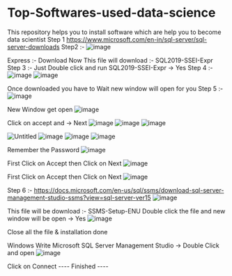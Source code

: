 # Top-Softwares-used-data-science
This repository helps you to install software which are help you to become data scientist
Step 1
https://www.microsoft.com/en-in/sql-server/sql-server-downloads
Step2 :-
![image](https://user-images.githubusercontent.com/53806378/161473289-97aeb835-b3c5-4bbd-9756-0d633d38a39d.png) 

Express :- Download Now
This file will download :- SQL2019-SSEI-Expr Step 3 :- Just Double click and run SQL2019-SSEI-Expr → Yes
Step 4 :-
![image](https://user-images.githubusercontent.com/53806378/161473431-c7d98212-fb1c-43ec-aacb-643672dec774.png)
![image](https://user-images.githubusercontent.com/53806378/161473457-4e26409a-7681-402a-ad4b-10dd5668a4e9.png)

Once downloaded you have to Wait new window will open for you
Step 5 :-
![image](https://user-images.githubusercontent.com/53806378/161473473-62081ce4-7fd2-4308-a0c6-bdeeb1c01b75.png)

New Window get open
![image](https://user-images.githubusercontent.com/53806378/161473485-a586bc06-70ce-454a-9276-861c9a4122f1.png)

Click on accept and → Next
![image](https://user-images.githubusercontent.com/53806378/161473535-072bd229-c6d9-4d56-b7d4-79b55ce96f60.png)
![image](https://user-images.githubusercontent.com/53806378/161473527-9e3f3e38-11c4-4845-91fb-812fdf000038.png)
![image](https://user-images.githubusercontent.com/53806378/161473711-f6a8f659-0269-46eb-9b2d-f92b4b42e345.png)

![Untitled](https://user-images.githubusercontent.com/53806378/161474111-ae011edf-76ac-4e6d-bf3c-2bce61523582.png)
![image](https://user-images.githubusercontent.com/53806378/161474131-b113ed2f-92bb-4c55-86f1-24f096cbce0b.png)
![image](https://user-images.githubusercontent.com/53806378/161474152-a097ec64-0c3d-423c-a47e-7a6a9074ca64.png)
![image](https://user-images.githubusercontent.com/53806378/161474167-954a64c0-56d6-4e9c-9324-0356c0db1554.png)


Remember the Password
![image](https://user-images.githubusercontent.com/53806378/161474177-1a6b488e-778e-4294-aacb-0c6fe3b910ce.png)

First Click on Accept then Click on Next
![image](https://user-images.githubusercontent.com/53806378/161474204-ff7cb994-0e3a-4240-9ea1-8e8cefbf6334.png)

First Click on Accept then Click on Next
![image](https://user-images.githubusercontent.com/53806378/161474223-e45e23af-5649-4ade-a2c7-62f4fa35cb51.png)

Step 6 :-
https://docs.microsoft.com/en-us/sql/ssms/download-sql-server-management-studio-ssms?view=sql-server-ver15
![image](https://user-images.githubusercontent.com/53806378/161474269-4a521f89-4452-4f02-ad09-4fef849c2ca5.png)

This file will be download :- SSMS-Setup-ENU
Double click the file and new window will be open → Yes
![image](https://user-images.githubusercontent.com/53806378/161474319-d39a2ef7-57d9-4442-9e92-69511ee09cd0.png)

Close all the file & installation done

Windows Write
Microsoft SQL Server Management Studio → Double Click and open
![image](https://user-images.githubusercontent.com/53806378/161474343-5fca8ce4-b998-44d2-8e8e-1dbbcd5d3475.png)

Click on Connect
---- Finished ----
